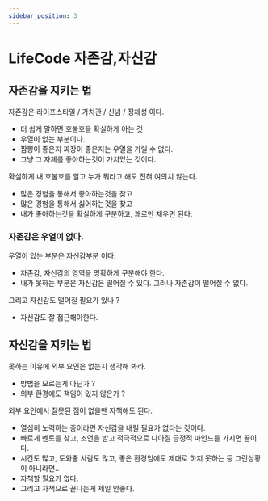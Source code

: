```yaml
---
sidebar_position: 3
---
```


# LifeCode 자존감,자신감


## 자존감을 지키는 법

자존감은 라이프스타일 / 가치관 / 신념 / 정체성 이다.  
- 더 쉽게 말하면 호불호을 확실하게 아는 것
- 우열이 없는 부분이다. 
- 짬뽕이 좋은지 짜장이 좋은지는 우열을 가릴 수 없다.  
- 그냥 그 자체를 좋아하는것이 가치있는 것이다. 

확실하게 내 호불호를 알고 누가 뭐라고 해도 전혀 여의치 않는다.  
- 많은 경험을 통해서 좋아하는것을 찾고   
- 많은 경험을 통해서 싫어하는것을 찾고  
- 내가 좋아하는것을 확실하게 구분하고, 쾌로만 채우면 된다.  

### 자존감은 우열이 없다.  

우열이 있는 부분은 자신감부분 이다.  
- 자존감, 자신감의 영역을 명확하게 구분해야 한다.  
- 내가 못하는 부분은 자신감은 떨어질 수 있다. 그러나 자존감이 떨어질 수 없다.  

그리고 자신감도 떨어질 필요가 있나 ? 
- 자신감도 잘 접근해야한다.  


## 자신감을 지키는 법

못하는 이유에 외부 요인은 없는지 생각해 봐라.  
- 방법을 모르는게 아닌가 ? 
- 외부 환경에도 책임이 있지 않은가 ?  

외부 요인에서 잘못된 점이 없을땐 자책해도 된다.    
- 열심히 노력하는 중이라면 자신감을 내릴 필요가 없다는 것이다.  
- 빠르게 멘토를 찾고, 조언을 받고 적극적으로 나아질 긍정적 마인드를 가지면 끝이다.  
- 시간도 많고, 도와줄 사람도 많고, 좋은 환경임에도 제대로 하지 못하는 등 그런상황이 아니라면..    
- 자책할 필요가 없다.  
- 그리고 자책으로 끝나는게 제일 안좋다. 



